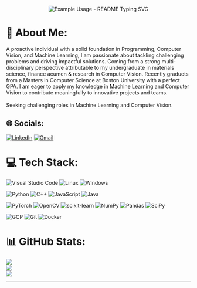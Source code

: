 <p align="center">
  <img src="https://readme-typing-svg.demolab.com/?lines=Harsh Khatri 🤓;Machine Learning Engineer 💻;&font=Fira%20Code&center=true&width=400&height=50&duration=2000&pause=600" alt="Example Usage - README Typing SVG">
</p>

# 💫 About Me:
A proactive individual with a solid foundation in Programming, Computer Vision, and Machine Learning, I am passionate about tackling challenging problems and driving impactful solutions. Coming from a strong multi-disciplinary perspective attributable to my undergraduate in materials science, finance acumen & research in Computer Vision. Recently graduets from a Masters in Computer Science at Boston University with a perfect GPA. I am eager to apply my knowledge in Machine Learning and Computer Vision to contribute meaningfully to innovative projects and teams.<br><br>Seeking challenging roles in Machine Learning and Computer Vision.


## 🌐 Socials:
[![LinkedIn](https://img.shields.io/badge/linkedin-%230077B5.svg?style=for-the-badge&logo=linkedin&logoColor=white)](https://www.linkedin.com/in/harsh242/) [![Gmail](https://img.shields.io/badge/Gmail-D14836?style=for-the-badge&logo=gmail&logoColor=white)](mailto:harsh242@bu.edu)

# 💻 Tech Stack:
![Visual Studio Code](https://img.shields.io/badge/Visual%20Studio%20Code-0078d7.svg?style=for-the-badge&logo=visual-studio-code&logoColor=white) ![Linux](https://img.shields.io/badge/Linux-FCC624?style=for-the-badge&logo=linux&logoColor=black) ![Windows](https://img.shields.io/badge/Windows-0078D6?style=for-the-badge&logo=windows&logoColor=white)

![Python](https://img.shields.io/badge/python-3670A0?style=for-the-badge&logo=python&logoColor=ffdd54) ![C++](https://img.shields.io/badge/c++-%2300599C.svg?style=for-the-badge&logo=c%2B%2B&logoColor=white) ![JavaScript](https://img.shields.io/badge/javascript-%23323330.svg?style=for-the-badge&logo=javascript&logoColor=%23F7DF1E) ![Java](https://img.shields.io/badge/java-%23ED8B00.svg?style=for-the-badge&logo=openjdk&logoColor=white) 

![PyTorch](https://img.shields.io/badge/PyTorch-%23EE4C2C.svg?style=for-the-badge&logo=PyTorch&logoColor=white) ![OpenCV](https://img.shields.io/badge/opencv-%23white.svg?style=for-the-badge&logo=opencv&logoColor=white) ![scikit-learn](https://img.shields.io/badge/scikit--learn-%23F7931E.svg?style=for-the-badge&logo=scikit-learn&logoColor=white) ![NumPy](https://img.shields.io/badge/numpy-%23013243.svg?style=for-the-badge&logo=numpy&logoColor=white) ![Pandas](https://img.shields.io/badge/pandas-%23150458.svg?style=for-the-badge&logo=pandas&logoColor=white) ![SciPy](https://img.shields.io/badge/SciPy-%230C55A5.svg?style=for-the-badge&logo=scipy&logoColor=%white)

![GCP](https://img.shields.io/badge/Google_Cloud-4285F4?style=for-the-badge&logo=google-cloud&logoColor=white) ![Git](https://img.shields.io/badge/GIT-E44C30?style=for-the-badge&logo=git&logoColor=white) ![Docker](https://img.shields.io/badge/docker-%230db7ed.svg?style=for-the-badge&logo=docker&logoColor=white) 


# 📊 GitHub Stats:
![](https://github-readme-stats.vercel.app/api?username=harshk242&theme=dark&hide_border=false&include_all_commits=true&count_private=true)<br/>
![](https://github-readme-streak-stats.herokuapp.com/?user=harshk242&theme=dark&hide_border=false)<br/>
![](https://github-readme-stats.vercel.app/api/top-langs/?username=harshk242&theme=dark&hide_border=false&include_all_commits=true&count_private=true&layout=compact)

---

<!--
**harsh242bu/harsh242bu** is a ✨ _special_ ✨ repository because its `README.md` (this file) appears on your GitHub profile.

Here are some ideas to get you started:

- 🔭 I’m currently working on ...
- 🌱 I’m currently learning ...
- 👯 I’m looking to collaborate on ...
- 🤔 I’m looking for help with ...
- 💬 Ask me about ...
- 📫 How to reach me: ...
- 😄 Pronouns: ...
- ⚡ Fun fact: ...
-->
